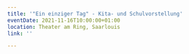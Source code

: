 ```yaml
---
title: '"Ein einziger Tag" - Kita- und Schulvorstellung'
eventDate: 2021-11-16T10:00:00+01:00
location: Theater am Ring, Saarlouis
link: ''

---
```


